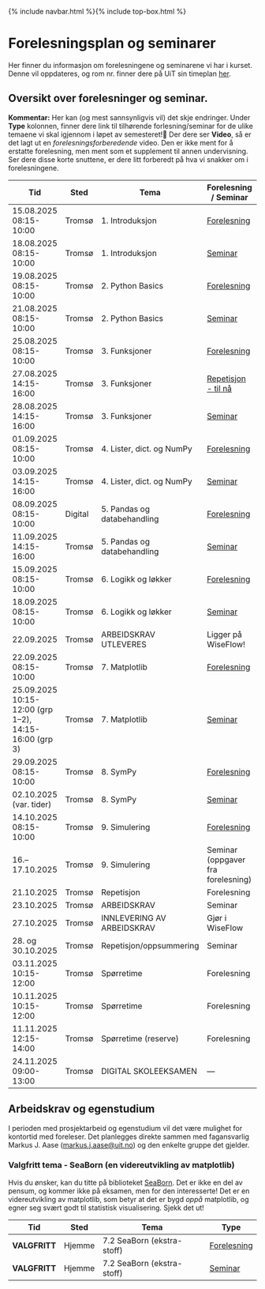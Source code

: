 {% include navbar.html %}{% include top-box.html %}
# Forelesningsplan og seminarer
Her finner du informasjon om forelesningene og seminarene vi har i kurset.
Denne vil oppdateres, og rom nr. finner dere på UiT sin timeplan [her](https://tp.educloud.no/uit/timeplan/timeplan.php?id%5B%5D=BED-1304%2C1&type=course&sem=25h&campus=&hide_old=0).


## Oversikt over forelesninger og seminar.
**Kommentar:** Her kan (og mest sannsynligvis vil) det skje endringer.
Under **Type** kolonnen, finner dere link til tilhørende forlesning/seminar for de ulike temaene vi skal igjennom i løpet av semesteret!📌 Der dere ser **Video**, så er det lagt ut en *forelesningsforberedende* video. Den er ikke ment for å erstatte forelesning, men ment som et supplement til annen undervisning. Ser dere disse korte snuttene, er dere litt forberedt på hva vi snakker om i forelesningene.

| Tid | Sted | Tema | Forelesning / Seminar | Løsningsforslag (LF) | Video før forelesning | Repetisjonsark |
|------|------|------|------------------------|------------------------|------------------------|----------------|
| 15.08.2025 08:15-10:00 | Tromsø | 1. Introduksjon | [Forelesning](https://github.com/uit-bed-1304-h25/uit-bed-1304-h25.github.io/blob/main/notebooks/1%20-%20Introduksjon.ipynb) |  |  |  |
| 18.08.2025 08:15-10:00 | Tromsø | 1. Introduksjon | [Seminar](https://github.com/uit-bed-1304-h25/uit-bed-1304-h25.github.io/blob/main/oppgaver/Seminar1-Introduksjon.ipynb) | [Løsningsforslag](https://github.com/uit-bed-1304-h25/uit-bed-1304-h25.github.io/blob/main/oppgaver/Seminar1-Introduksjon-LF.ipynb) |  |  |
| 19.08.2025 08:15-10:00 | Tromsø | 2. Python Basics | [Forelesning](https://github.com/uit-bed-1304-h25/uit-bed-1304-h25.github.io/blob/main/notebooks/2%20-%20Python_Basics.ipynb) | [Forelesning med LF](https://github.com/uit-bed-1304-h25/uit-bed-1304-h25.github.io/blob/main/notebooks/2%20-%20Python_BasicsLF.ipynb) | [Video](https://youtu.be/P7DCjp5QJCk) | <a href="oppgaver/PythonBasicsRepetisjon.pdf" target="_blank">Repetisjon Python Basics</a> |
| 21.08.2025 08:15-10:00 | Tromsø | 2. Python Basics | [Seminar](https://github.com/uit-bed-1304-h25/uit-bed-1304-h25.github.io/blob/main/oppgaver/Seminar2-PythonBasics.ipynb) | [Løsningsforslag](https://github.com/uit-bed-1304-h25/uit-bed-1304-h25.github.io/blob/main/oppgaver/Seminar2-PythonBasics-LF.ipynb) |  |  |
| 25.08.2025 08:15-10:00 | Tromsø | 3. Funksjoner | [Forelesning](https://github.com/uit-bed-1304-h25/uit-bed-1304-h25.github.io/blob/main/notebooks/3%20-%20Funksjoner.ipynb) | [Forelesning med LF](https://github.com/uit-bed-1304-h25/uit-bed-1304-h25.github.io/blob/main/notebooks/3%20-%20FunksjonerLF.ipynb) | [Video](https://youtu.be/u1FSeJdB3LU) | <a href="oppgaver/FunksjonerRepetisjon.pdf" target="_blank">Funksjoner Repetisjon</a> |
| 27.08.2025 14:15-16:00 | Tromsø | 3. Funksjoner | [Repetisjon - til nå](https://github.com/uit-bed-1304-h25/uit-bed-1304-h25.github.io/blob/main/notebooks/Recap_1_til_3.ipynb) | [Oppgaver](https://github.com/uit-bed-1304-h25/uit-bed-1304-h25.github.io/blob/main/oppgaver/BED_1304___Recap1_3.pdf) |  |  |
| 28.08.2025 14:15-16:00 | Tromsø | 3. Funksjoner | [Seminar](https://github.com/uit-bed-1304-h25/uit-bed-1304-h25.github.io/blob/main/oppgaver/Seminar3-Funksjoner.ipynb) | [Løsningsforslag](https://github.com/uit-bed-1304-h25/uit-bed-1304-h25.github.io/blob/main/oppgaver/Seminar3-FunksjonerLF.ipynb) |  |  |
| 01.09.2025 08:15-10:00 | Tromsø | 4. Lister, dict. og NumPy | [Forelesning](https://github.com/uit-bed-1304-h25/uit-bed-1304-h25.github.io/blob/main/notebooks/4%20-%20lister_oppslag_numpy.ipynb) | [Forelesning med LF](https://github.com/uit-bed-1304-h25/uit-bed-1304-h25.github.io/blob/main/notebooks/4%20-%20lister%2C%20oppslag%20og%20numpyLF.ipynb) | [Video](https://youtu.be/kgcOG7q2dq4) | <a href="oppgaver/ListerNumpyRepetisjon.pdf" target="_blank">Lister/Numpy/Dict Repetisjon</a> |
| 03.09.2025 14:15-16:00 | Tromsø | 4. Lister, dict. og NumPy | [Seminar](https://github.com/uit-bed-1304-h25/uit-bed-1304-h25.github.io/blob/main/oppgaver/Seminar4_Lister_Dict_Numpy.ipynb) | [Løsningsforslag](https://github.com/uit-bed-1304-h25/uit-bed-1304-h25.github.io/blob/main/oppgaver/Seminar4_Lister_Dict_NumpyLF.ipynb) |  |  |
| 08.09.2025 08:15-10:00 | Digital | 5. Pandas og databehandling | [Forelesning](https://github.com/uit-bed-1304-h25/uit-bed-1304-h25.github.io/blob/main/notebooks/5%20-%20Pandas_og_databehandling.ipynb) | [Forelesning med LF](https://github.com/uit-bed-1304-h25/uit-bed-1304-h25.github.io/blob/main/notebooks/5%20-%20Pandas_og_databehandlingLF.ipynb) | [Video](https://youtu.be/kPINFf-sdaI)/[Video forelesning](https://youtu.be/2l3u1-4-iic) | <a href="oppgaver/PandasRepetisjon.pdf" target="_blank">Pandas Repetisjon</a> |
| 11.09.2025 14:15-16:00 | Tromsø | 5. Pandas og databehandling | [Seminar](https://github.com/uit-bed-1304-h25/uit-bed-1304-h25.github.io/blob/main/oppgaver/Seminar5_Pandas_og_databehandling.ipynb) | [Løsningsforslag](https://github.com/uit-bed-1304-h25/uit-bed-1304-h25.github.io/blob/main/oppgaver/Seminar5_Pandas_og_databehandling_LF.ipynb) |  |  |
| 15.09.2025 08:15-10:00 | Tromsø | 6. Logikk og løkker | [Forelesning](https://github.com/uit-bed-1304-h25/uit-bed-1304-h25.github.io/blob/main/notebooks/6%20-%20Logikk_løkker.ipynb) | [Løsningsforslag](https://github.com/uit-bed-1304-h25/uit-bed-1304-h25.github.io/blob/main/notebooks/6%20-%20Logikk_løkker_LF.ipynb) | [Video](https://youtu.be/YbAtgj7epfY) | <a href="oppgaver/LogikkRepetisjon.pdf" target="_blank">Logikk og løkker Repetisjon</a> |
| 18.09.2025 08:15-10:00 | Tromsø | 6. Logikk og løkker | [Seminar](https://github.com/uit-bed-1304-h25/uit-bed-1304-h25.github.io/blob/main/oppgaver/Seminar6-Logikk_løkker.ipynb) | [Løsningsforslag](https://github.com/uit-bed-1304-h25/uit-bed-1304-h25.github.io/blob/main/oppgaver/Seminar6-Logikk_løkkerLF.ipynb) |  |  |
| 22.09.2025 | Tromsø | ARBEIDSKRAV UTLEVERES | Ligger på WiseFlow! |  |  |  |
| 22.09.2025 08:15-10:00 | Tromsø | 7. Matplotlib | [Forelesning](https://github.com/uit-bed-1304-h25/uit-bed-1304-h25.github.io/blob/main/notebooks/7.1%20-%20matplotlib.ipynb) | [Forelesning med LF](https://github.com/uit-bed-1304-h25/uit-bed-1304-h25.github.io/blob/main/notebooks/7.1%20-%20matplotlibLF.ipynb) | [Video](https://youtu.be/ALb-Ie-pAx4) | <a href="oppgaver/MatplotlibRepetisjon.pdf" target="_blank">Visualisering Repetisjon</a> |
| 25.09.2025 10:15-12:00 (grp 1–2), 14:15-16:00 (grp 3) | Tromsø | 7. Matplotlib | [Seminar](https://github.com/uit-bed-1304-h25/uit-bed-1304-h25.github.io/blob/main/oppgaver/Seminar7.1_Matplotlib.ipynb) | [Løsningsforslag](https://github.com/uit-bed-1304-h25/uit-bed-1304-h25.github.io/blob/main/oppgaver/Seminar7.1_MatplotlibLF.ipynb) |  |  |
| 29.09.2025 08:15-10:00 | Tromsø | 8. SymPy | [Forelesning](https://github.com/uit-bed-1304-h25/uit-bed-1304-h25.github.io/blob/main/notebooks/8%20-%20sympy.ipynb) | [Forelesning med LF](https://github.com/uit-bed-1304-h25/uit-bed-1304-h25.github.io/blob/main/notebooks/8%20-%20sympyLF.ipynb) | [Video](https://youtu.be/XAUuQ5sVijE) | <a href="oppgaver/SympyRepetisjon.pdf" target="_blank">Sympy Repetisjon</a> |
| 02.10.2025 (var. tider) | Tromsø | 8. SymPy | [Seminar](https://github.com/uit-bed-1304-h25/uit-bed-1304-h25.github.io/blob/main/oppgaver/Seminar8_SymPy.ipynb) |  |  |  |
| 14.10.2025 08:15-10:00 | Tromsø | 9. Simulering | [Forelesning](https://github.com/uit-bed-1304-h25/uit-bed-1304-h25.github.io/blob/main/notebooks/9%20-%20simulering.ipynb) |  | [Video](https://youtu.be/Vae0YXmOF8M) | <a href="oppgaver/SimuleringRepetisjon.pdf" target="_blank">Simulering Repetisjon</a> |
| 16.–17.10.2025 | Tromsø | 9. Simulering | Seminar (oppgaver fra forelesning) |  |  |  |
| 21.10.2025 | Tromsø | Repetisjon | Forelesning |  |  |  |
| 23.10.2025 | Tromsø | ARBEIDSKRAV | Seminar |  |  |  |
| 27.10.2025 | Tromsø | INNLEVERING AV ARBEIDSKRAV | Gjør i WiseFlow |  |  |  |
| 28. og 30.10.2025 | Tromsø | Repetisjon/oppsummering | Seminar |  |  |  |
| 03.11.2025 10:15-12:00 | Tromsø | Spørretime | Forelesning |  |  | <a href="oppgaver/BED1304___Prøveeksamen__øvelse_.pdf" target="_blank">Ekstra Prøveeksamen</a> |
| 10.11.2025 10:15-12:00 | Tromsø | Spørretime | Forelesning |  |  |  |
| 11.11.2025 12:15-14:00 | Tromsø | Spørretime (reserve) | Forelesning |  |  |  |
| 24.11.2025 09:00-13:00 | Tromsø | DIGITAL SKOLEEKSAMEN | — |  |  |  |


## Arbeidskrav og egenstudium
I perioden med prosjektarbeid og egenstudium vil det være mulighet for kontortid med foreleser. Det planlegges direkte sammen med fagansvarlig Markus J. Aase (markus.j.aase@uit.no) og den enkelte gruppe det gjelder.

### Valgfritt tema - SeaBorn (en videreutvikling av matplotlib)
Hvis du ønsker, kan du titte på biblioteket [SeaBorn](https://seaborn.pydata.org/). Det er ikke en del av pensum, og kommer ikke på eksamen, men for den interesserte!
Det er en videreutvikling av matplotlib, som betyr at det er bygd *oppå* matplotlib, og egner seg svært godt til statistisk visualisering. Sjekk det ut!

| Tid            | Sted             | Tema               |Type               |
|----------------|------------------|--------------------|--------------------|
| **VALGFRITT**   |Hjemme  |7.2 SeaBorn (ekstra-stoff) |[Forelesning](https://github.com/uit-bed-1304-h25/uit-bed-1304-h25.github.io/blob/main/notebooks/7.2%20-%20SeaBorn.ipynb)|
| **VALGFRITT**    |Hjemme  |7.2 SeaBorn (ekstra-stoff) |[Seminar](https://github.com/uit-bed-1304-h25/uit-bed-1304-h25.github.io/blob/main/oppgaver/Seminar7.2_SeaBorn.ipynb)|
